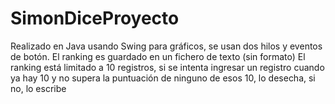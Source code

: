 # SimonDiceProyecto
Realizado en Java usando Swing para gráficos, se usan dos hilos y eventos de botón. 
El ranking es guardado en un fichero de texto (sin formato) 
El ranking está limitado a 10 registros, si se intenta ingresar un registro cuando ya hay 10 y no supera la puntuación
de ninguno de esos 10, lo desecha, si no, lo escribe
